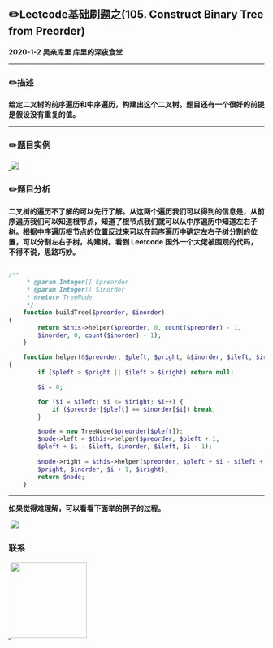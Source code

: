 ## :pencil2:Leetcode基础刷题之(105. Construct Binary Tree from Preorder)
**2020-1-2 吴亲库里 库里的深夜食堂**
****
### :pencil2:描述
**给定二叉树的前序遍历和中序遍历，构建出这个二叉树。题目还有一个很好的前提是假设没有重复的值。**
****
### :pencil2:题目实例
<a href="https://github.com/wuqinqiang/">
​    <img src="https://github.com/wuqinqiang/Lettcode-php/blob/master/images/105.png">
</a> 

### :pencil2:题目分析
**二叉树的遍历不了解的可以先行了解。从这两个遍历我们可以得到的信息是，从前序遍历我们可以知道根节点，知道了根节点我们就可以从中序遍历中知道左右子树。根据中序遍历根节点的位置反过来可以在前序遍历中确定左右子树分割的位置，可以分割左右子树，构建树。看到 Leetcode 国外一个大佬被围观的代码，不得不说，思路巧妙。**

```php
 
/**
     * @param Integer[] $preorder
     * @param Integer[] $inorder
     * @return TreeNode
     */
    function buildTree($preorder, $inorder)
{
        return $this->helper($preorder, 0, count($preorder) - 1, 
        $inorder, 0, count($inorder) - 1);
    }

    function helper(&$preorder, $pleft, $pright, &$inorder, $ileft, $iright)
{
        if ($pleft > $pright || $ileft > $iright) return null;

        $i = 0;

        for ($i = $ileft; $i <= $iright; $i++) {
            if ($preorder[$pleft] == $inorder[$i]) break;
        }

        $node = new TreeNode($preorder[$pleft]);
        $node->left = $this->helper($preorder, $pleft + 1, 
        $pleft + $i - $ileft, $inorder, $ileft, $i - 1);
        
        $node->right = $this->helper($preorder, $pleft + $i - $ileft + 1, 
        $pright, $inorder, $i + 1, $iright);
        return $node;
    }
```
****

**如果觉得难理解，可以看看下面举的例子的过程。**

<a href="https://github.com/wuqinqiang/">
​    <img src="https://github.com/wuqinqiang/Lettcode-php/blob/master/images/105-1.png">
</a> 

### 联系

<a href="https://github.com/wuqinqiang/">
​    <img src="https://github.com/wuqinqiang/Lettcode-php/blob/master/qrcode_for_gh_c194f9d4cdb1_430.jpg" width="150px" height="150px">
</a> 
   
    
    
    

